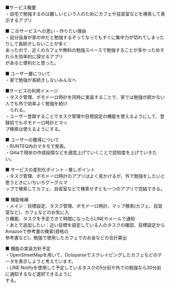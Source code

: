 ■サービス概要  
・自宅で勉強するのは難しいという人のためにカフェや自習室などを検索して表示するアプリ

■ このサービスへの思い・作りたい理由  
・自分自身が家の中だと勉強するぞってなってもすぐに集中力が切れてしまったりして長続きしないことが多く  
  あったので、近くのカフェや無料の勉強スペースで勉強することが多かっためそれらを効率的に探せるアプリ  
  があると便利だと思った。

■ ユーザー層について  
・家で勉強が長続きしないみんなへ  

■サービスの利用イメージ  
・タスク管理、ポモドーロ時計を同時に実装することで、家では勉強が続かない人でも外で効率よく勉強を続け  
　られる。  
・ユーザー登録することでタスク管理や目標設定の機能を使えるようにして、登録前でもポモドーロ時計とマッ  
  プ検索は使えるようにする。  

■ ユーザーの獲得について  
・RUNTEQ内のマタモで発表。  
・Qiitaで現状の作成段階などを適宜上げていくことで認知度を上げていきたい。  

■ サービスの差別化ポイント・推しポイント  
・タスク管理、ポモドーロ時計のアプリはよく見かけるが、外で勉強をしたいと思うときにいちいちグーグルマ  
  ップで検索してカフェ、自習室などで検索せずとも一つのアプリで完結できる。  

■ 機能候補  
・メイン：目標設定、タスク管理、ポモドーロ時計、マップ検索(カフェ、自習室など)、カフェなどのお気に入  
  り機能、タスクを予定できて時間になったらLINEやメールで通知  
・あとで追加したい：近い目標を設定している人のタスクの確認、目標設定からAmazonで参考書の検索(資格の  
  参考書など)、勉強で使用したカフェでのお金などの合計算出  

■ 機能の実装方針予定  
・OpenStreetMapを用いて、Octoparseでスクレイピングしたカフェなどのデータを表示しようと考えています。  
・LINE Notifyを使用して予定しているタスクの5分前や外での勉強なら30分前に通知するなど選択できるように  
  する。  
